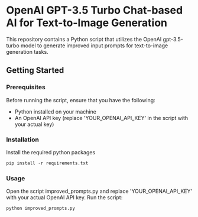 # OpenAI GPT-3.5 Turbo Chat-based AI for Text-to-Image Generation
This repository contains a Python script that utilizes the OpenAI gpt-3.5-turbo model to generate improved input prompts for text-to-image generation tasks. 

## Getting Started

### Prerequisites
Before running the script, ensure that you have the following:
- Python installed on your machine
- An OpenAI API key (replace 'YOUR_OPENAI_API_KEY' in the script with your actual key)

### Installation
Install the required python packages 
```python
pip install -r requirements.txt
```
### Usage
Open the script improved_prompts.py and replace 'YOUR_OPENAI_API_KEY' with your actual OpenAI API key.
Run the script:
```python
python improved_prompts.py
```
